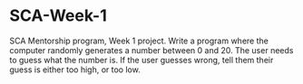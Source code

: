 # SCA-Week-1
SCA Mentorship program, Week 1 project. Write a program where the computer randomly generates a number between 0 and 20. The user needs to guess what the number is. If the user guesses wrong, tell them their guess is either too high, or too low.
